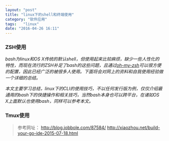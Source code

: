 ```yaml
---
layout: "post"
title: "linux下的shell和终端使用"
category: "软件应用"
tags:   "linux"
date: "2016-04-26 16:11"
---
```



### ZSH使用
*bash为linux和OS X传统的默认shell，但使用起来比较麻烦，缺少一些人性化的特性，而现在流行的ZSH补足了bash的这些问题，且通过[oh-my-zsh](https://github.com/robbyrussell/oh-my-zsh)可以很方便的配置，因此已经广泛的被很多人使用。下面将会对网上的资料和自我使用经验做一个详细的总结。*

*本文主要学习总结，linux下的CLI的使用技巧，不以任何发行版为例，仅仅介绍最通用的bash下的快捷操作和相关技巧，当然bash本身也可以跨平台，在诸如OS X上面默认也使用bash，同样可以参考本文。*


### Tmux使用

<!-- more -->



> 参考网址：
> http://blog.jobbole.com/87584/
> http://xiaozhou.net/build-your-go-ide-2015-07-18.html
